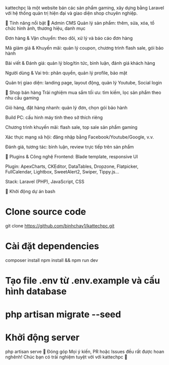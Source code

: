 kattechpc là một website bán các sản phẩm gaming, xây dựng bằng Laravel với hệ thống quản trị hiện đại và giao diện shop chuyên nghiệp.

🚀 Tính năng nổi bật
👑 Admin CMS
Quản lý sản phẩm: thêm, sửa, xóa, tổ chức hình ảnh, thương hiệu, danh mục

Đơn hàng & Vận chuyển: theo dõi, xử lý và báo cáo đơn hàng

Mã giảm giá & Khuyến mãi: quản lý coupon, chương trình flash sale, gói bảo hành

Bài viết & Đánh giá: quản lý blog/tin tức, bình luận, đánh giá khách hàng

Người dùng & Vai trò: phân quyền, quản lý profile, bảo mật

Quản trị giao diện: landing page, layout động, quản lý Youtube, Social login

🛒 Shop bán hàng
Trải nghiệm mua sắm tối ưu: tìm kiếm, lọc sản phẩm theo nhu cầu gaming

Giỏ hàng, đặt hàng nhanh: quản lý đơn, chọn gói bảo hành

Build PC: cấu hình máy tính theo sở thích riêng

Chương trình khuyến mãi: flash sale, top sale sản phẩm gaming

Xác thực mạng xã hội: đăng nhập bằng Facebook/Youtube/Google, v.v.

Đánh giá, tương tác: bình luận, review trực tiếp trên sản phẩm

🔌 Plugins & Công nghệ
Frontend: Blade template, responsive UI

Plugin: ApexCharts, CKEditor, DataTables, Dropzone, Flatpicker, FullCalendar, Lightbox, SweetAlert2, Swiper, Tippy.js...

Stack: Laravel (PHP), JavaScript, CSS

📂 Khởi động dự án
bash
# Clone source code
git clone https://github.com/binhchay1/kattechpc.git

# Cài đặt dependencies
composer install
npm install && npm run dev

# Tạo file .env từ .env.example và cấu hình database
# php artisan migrate --seed

# Khởi động server
php artisan serve
📄 Đóng góp
Mọi ý kiến, PR hoặc Issues đều rất được hoan nghênh!
Chúc bạn có trải nghiệm tuyệt vời với kattechpc 🚀
